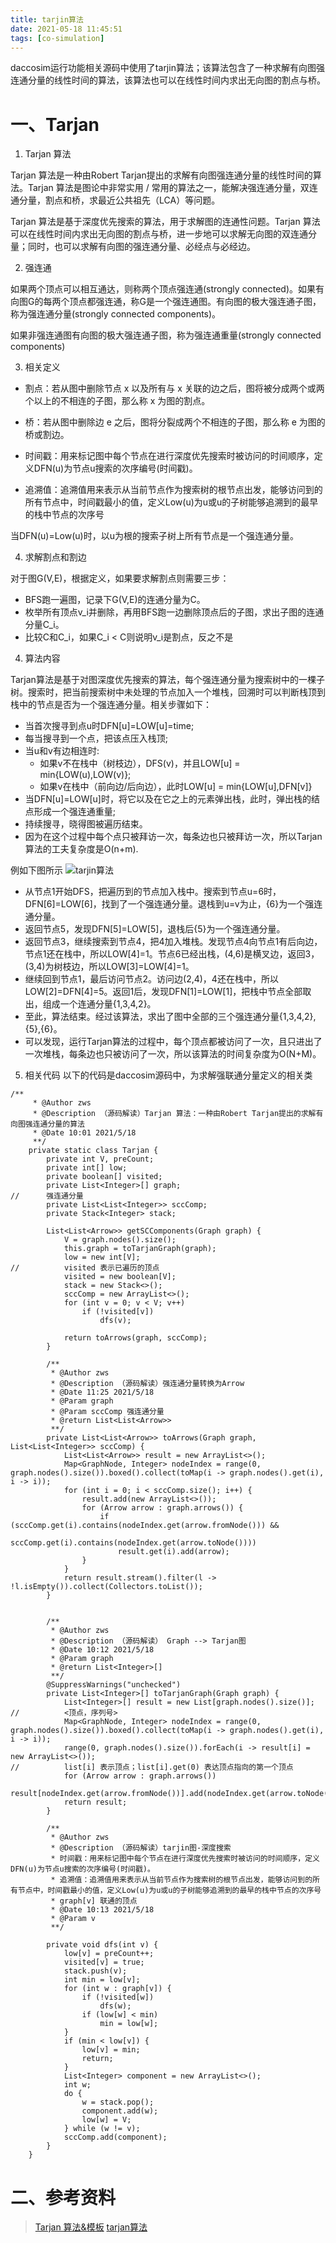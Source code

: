```yaml
---
title: tarjin算法
date: 2021-05-18 11:45:51
tags: [co-simulation]
---
```


daccosim运行功能相关源码中使用了tarjin算法；该算法包含了一种求解有向图强连通分量的线性时间的算法，该算法也可以在线性时间内求出无向图的割点与桥。

# 一、Tarjan

1. Tarjan 算法

Tarjan 算法是一种由Robert Tarjan提出的求解有向图强连通分量的线性时间的算法。Tarjan 算法是图论中非常实用 / 常用的算法之一，能解决强连通分量，双连通分量，割点和桥，求最近公共祖先（LCA）等问题。

Tarjan 算法是基于深度优先搜索的算法，用于求解图的连通性问题。Tarjan 算法可以在线性时间内求出无向图的割点与桥，进一步地可以求解无向图的双连通分量；同时，也可以求解有向图的强连通分量、必经点与必经边。

2. 强连通

如果两个顶点可以相互通达，则称两个顶点强连通(strongly connected)。如果有向图G的每两个顶点都强连通，称G是一个强连通图。有向图的极大强连通子图，称为强连通分量(strongly connected components)。

如果非强连通图有向图的极大强连通子图，称为强连通重量(strongly connected components)


3. 相关定义

+	割点：若从图中删除节点 x 以及所有与 x 关联的边之后，图将被分成两个或两个以上的不相连的子图，那么称 x 为图的割点。

+	桥：若从图中删除边 e 之后，图将分裂成两个不相连的子图，那么称 e 为图的桥或割边。

+	时间戳：用来标记图中每个节点在进行深度优先搜索时被访问的时间顺序，定义DFN(u)为节点u搜索的次序编号(时间戳)。

+	追溯值：追溯值用来表示从当前节点作为搜索树的根节点出发，能够访问到的所有节点中，时间戳最小的值，定义Low(u)为u或u的子树能够追溯到的最早的栈中节点的次序号


当DFN(u)=Low(u)时，以u为根的搜索子树上所有节点是一个强连通分量。

4. 求解割点和割边

对于图G(V,E)，根据定义，如果要求解割点则需要三步：
+	BFS跑一遍图，记录下G(V,E)的连通分量为C。
+	枚举所有顶点v_i并删除，再用BFS跑一边删除顶点后的子图，求出子图的连通分量C_i。
+	比较C和C_i，如果C_i < C则说明v_i是割点，反之不是



4. 算法内容

Tarjan算法是基于对图深度优先搜索的算法，每个强连通分量为搜索树中的一棵子树。搜索时，把当前搜索树中未处理的节点加入一个堆栈，回溯时可以判断栈顶到栈中的节点是否为一个强连通分量。相关步骤如下：

+	当首次搜寻到点u时DFN[u]=LOW[u]=time;
+	每当搜寻到一个点，把该点压入栈顶;
+	当u和v有边相连时:
	+	如果v不在栈中（树枝边），DFS(v)，并且LOW[u] = min{LOW(u),LOW(v)};
	+	如果v在栈中（前向边/后向边），此时LOW[u] = min{LOW[u],DFN[v]}
+	当DFN[u]=LOW[u]时，将它以及在它之上的元素弹出栈，此时，弹出栈的结点形成一个强连通重量;
+	持续搜寻，晓得图被遍历结束。
+	因为在这个过程中每个点只被拜访一次，每条边也只被拜访一次，所以Tarjan算法的工夫复杂度是O(n+m).


例如下图所示
![tarjin算法](/image/co-simulation/tarjin.png)

+	从节点1开始DFS，把遍历到的节点加入栈中。搜索到节点u=6时，DFN[6]=LOW[6]，找到了一个强连通分量。退栈到u=v为止，{6}为一个强连通分量。
+	返回节点5，发现DFN[5]=LOW[5]，退栈后{5}为一个强连通分量。
+	返回节点3，继续搜索到节点4，把4加入堆栈。发现节点4向节点1有后向边，节点1还在栈中，所以LOW[4]=1。节点6已经出栈，(4,6)是横叉边，返回3，(3,4)为树枝边，所以LOW[3]=LOW[4]=1。
+	继续回到节点1，最后访问节点2。访问边(2,4)，4还在栈中，所以LOW[2]=DFN[4]=5。返回1后，发现DFN[1]=LOW[1]，把栈中节点全部取出，组成一个连通分量{1,3,4,2}。
+	至此，算法结束。经过该算法，求出了图中全部的三个强连通分量{1,3,4,2},{5},{6}。
+	可以发现，运行Tarjan算法的过程中，每个顶点都被访问了一次，且只进出了一次堆栈，每条边也只被访问了一次，所以该算法的时间复杂度为O(N+M)。

5. 相关代码
以下的代码是daccosim源码中，为求解强联通分量定义的相关类
```
/**
	 * @Author zws
	 * @Description （源码解读）Tarjan 算法：一种由Robert Tarjan提出的求解有向图强连通分量的算法
	 * @Date 10:01 2021/5/18
	 **/
	private static class Tarjan {
		private int V, preCount;
		private int[] low;
		private boolean[] visited;
		private List<Integer>[] graph;
//		强连通分量
		private List<List<Integer>> sccComp;
		private Stack<Integer> stack;

		List<List<Arrow>> getSCComponents(Graph graph) {
			V = graph.nodes().size();
			this.graph = toTarjanGraph(graph);
			low = new int[V];
//			visited 表示已遍历的顶点
			visited = new boolean[V];
			stack = new Stack<>();
			sccComp = new ArrayList<>();
			for (int v = 0; v < V; v++)
				if (!visited[v])
					dfs(v);

			return toArrows(graph, sccComp);
		}

		/**
		 * @Author zws
		 * @Description （源码解读）强连通分量转换为Arrow
		 * @Date 11:25 2021/5/18
		 * @Param graph
		 * @Param sccComp 强连通分量
		 * @return List<List<Arrow>>
		 **/
		private List<List<Arrow>> toArrows(Graph graph, List<List<Integer>> sccComp) {
			List<List<Arrow>> result = new ArrayList<>();
			Map<GraphNode, Integer> nodeIndex = range(0, graph.nodes().size()).boxed().collect(toMap(i -> graph.nodes().get(i), i -> i));
			for (int i = 0; i < sccComp.size(); i++) {
				result.add(new ArrayList<>());
				for (Arrow arrow : graph.arrows()) {
					if (sccComp.get(i).contains(nodeIndex.get(arrow.fromNode())) &&
							sccComp.get(i).contains(nodeIndex.get(arrow.toNode())))
						result.get(i).add(arrow);
				}
			}
			return result.stream().filter(l -> !l.isEmpty()).collect(Collectors.toList());
		}


		/**
		 * @Author zws
		 * @Description （源码解读） Graph --> Tarjan图
		 * @Date 10:12 2021/5/18
		 * @Param graph
		 * @return List<Integer>[]
		 **/
		@SuppressWarnings("unchecked")
		private List<Integer>[] toTarjanGraph(Graph graph) {
			List<Integer>[] result = new List[graph.nodes().size()];
//			<顶点，序列号>
			Map<GraphNode, Integer> nodeIndex = range(0, graph.nodes().size()).boxed().collect(toMap(i -> graph.nodes().get(i), i -> i));
			range(0, graph.nodes().size()).forEach(i -> result[i] = new ArrayList<>());
//			list[i] 表示顶点；list[i].get(0) 表达顶点指向的第一个顶点
			for (Arrow arrow : graph.arrows())
				result[nodeIndex.get(arrow.fromNode())].add(nodeIndex.get(arrow.toNode()));
			return result;
		}

		/**
		 * @Author zws
		 * @Description （源码解读）tarjin图-深度搜索
		 * 时间戳：用来标记图中每个节点在进行深度优先搜索时被访问的时间顺序，定义DFN(u)为节点u搜索的次序编号(时间戳)。
		 * 追溯值：追溯值用来表示从当前节点作为搜索树的根节点出发，能够访问到的所有节点中，时间戳最小的值，定义Low(u)为u或u的子树能够追溯到的最早的栈中节点的次序号
		 * graph[v] 联通的顶点
		 * @Date 10:13 2021/5/18
		 * @Param v
		 **/

		private void dfs(int v) {
			low[v] = preCount++;
			visited[v] = true;
			stack.push(v);
			int min = low[v];
			for (int w : graph[v]) {
				if (!visited[w])
					dfs(w);
				if (low[w] < min)
					min = low[w];
			}
			if (min < low[v]) {
				low[v] = min;
				return;
			}
			List<Integer> component = new ArrayList<>();
			int w;
			do {
				w = stack.pop();
				component.add(w);
				low[w] = V;
			} while (w != v);
			sccComp.add(component);
		}
	}
```

# 二、参考资料

> [Tarjan 算法&模板](https://www.cnblogs.com/shadowland/p/5872257.html)
[tarjan算法](https://baike.baidu.com/item/tarjan%E7%AE%97%E6%B3%95/10687825?fr=aladdin#1)

